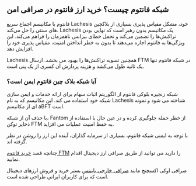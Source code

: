 

## شبکه فانتوم چیست؟ خرید ارز فانتوم در صرافی امن

فانتوم با مکانیسم اجماع سریع Lachesis خود، مشکل مقیاس‌ پذیری بسیاری از بلاکچین‌ های سنتی را حل می‌کند. Lachesis یک مکانیسم بدون رهبر است که نهایی بودن تراکنش‌ها را تضمین می‌کند و تحمل خطای بیزانس ناهمزمان را فراهم می‌کند. این ویژگی‌ها به فانتوم اجازه می‌دهند تا بدون به خطر انداختن امنیت، مقیاس‌ پذیری خود را افزایش دهد.

  

Lachesis همچنین تسویه تراکنش‌ها را بهبود می‌ بخشد. ارسال FTM در شبکه فانتوم تنها یک ثانیه طول می‌کشد و هزینه پردازش آن کسری از یک پنی است.

  

### آیا شبکه بلاک چین فانتوم ایمن است؟

شبکه زنجیره بلوکی فانتوم از الگوریتم اثبات سهام برای ارائه خدمات و ایمن سازی شبکه خود استفاده می کند. این مکانیسم که به نام Lachesis شناخته می شود و نمونه ای از مکانیسم aBFT است.

با حذف آن از شبکه، Fantom از خطر حمله جلوگیری کرده و در عین حال با استفاده از ذخایر توکن FTM به حفظ امنیت عملیات می افزاید.

با توجه به ایمنی شبکه فانتوم، بسیاری از سرمایه گذاران، آینده این ارز را روشن در نظر گرفته اند.

چنانچه قصد [خرید فانتوم FTM](https://ok-ex.io/buy-and-sell/FTM/) را دارید می توانید از طریق صرافی ارز دیجیتال اقدام نمایید.

صرافی اوکی اکسچنج مانند [صرافی خارجی بایننس](https://www.binance.com/en-GB) بستر خرید و فروش ارزهای دیجیتال است که برای کاربران ایرانی طراحی شده است.
